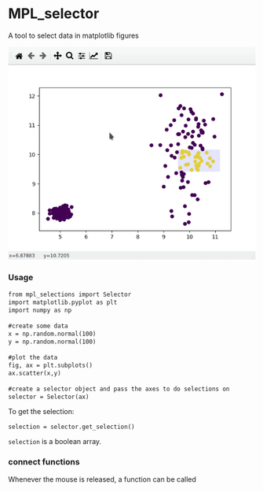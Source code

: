 # MPL_selector
A tool to select data in matplotlib figures

![](readme.gif)

### Usage

```
from mpl_selections import Selector 
import matplotlib.pyplot as plt
import numpy as np

#create some data
x = np.random.normal(100)
y = np.random.normal(100)

#plot the data
fig, ax = plt.subplots()
ax.scatter(x,y)

#create a selector object and pass the axes to do selections on
selector = Selector(ax)

```

To get the selection:

```
selection = selector.get_selection()
```
`selection` is a boolean array.

### connect functions

Whenever the mouse is released, a function can be called

